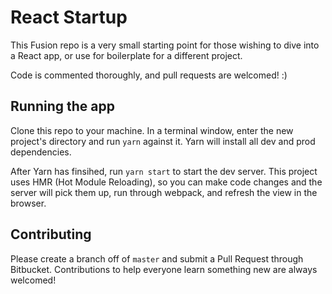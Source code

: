 # React Startup
This Fusion repo is a very small starting point for those wishing to dive into a React app, or use for boilerplate for a different project.

Code is commented thoroughly, and pull requests are welcomed! :)

## Running the app
Clone this repo to your machine. In a terminal window, enter the new project's directory and run `yarn` against it. Yarn will install all dev and prod dependencies.

After Yarn has finsihed, run `yarn start` to start the dev server. This project uses HMR (Hot Module Reloading), so you can make code changes and the server will pick them up, run through webpack, and refresh the view in the browser.

## Contributing
Please create a branch off of `master` and submit a Pull Request through Bitbucket. Contributions to help everyone learn something new are always welcomed!